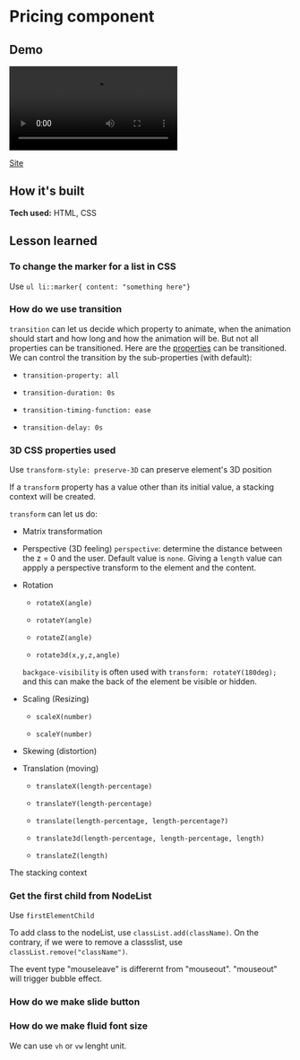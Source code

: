 # Pricing component

## Demo

![caption](https://cvws.icloud-content.com/B/AeIF3n9DstSvHbHRrB51wgpvnZkiAQeoQsNLISaBOhyRwaFc3BFA0L4d/Screen+Recording+2021-06-15+at+10.31.16+AM.mov?o=AkwRf1QCETTlWjZhV5lJVR_9K43cPIijh27kfh9yfnCR&v=1&x=3&a=CAogwKKagzhzf9DkeP01xa5yO8rDMyjSJrDE-pl06OCv3cASbRDdjoSGoS8Y_YW7hqEvIgEAUgRvnZkiWgRA0L4daibcvHy9rljRIO6tm7bFuKkV2_VvBVpkwYV0q0igA4phkQOBgerB33ImVLVHUz31OL-McAJrlxeSOK5kbWKh16Iry8lfSCl3UkSzCHh9Er8&e=1623779623&fl=&r=00d378a0-1630-44e8-8f75-6a27a28a5980-1&k=qwMs3VsS0VT0RPjqpdq6jA&ckc=com.apple.clouddocs&ckz=com.apple.CloudDocs&p=34&s=L9HF69TVx6R9a4VTilg5GtMhvco&cd=i)

[Site](https://doggiekibbles.netlify.app)

## How it's built
**Tech used:** HTML, CSS

## Lesson learned

### To change the marker for a list in CSS

Use `ul li::marker{ content: "something here"}`

### How do we use transition

`transition` can let us decide which property to animate, when the animation should start and how long and how the animation will be. But not all properties can be transitioned. Here are the [properties](https://developer.mozilla.org/en-US/docs/Web/CSS/CSS_animated_properties) can be transitioned. 
We can control the transition by the sub-properties (with default):

- `transition-property: all`

- `transition-duration: 0s`

- `transition-timing-function: ease`

- `transition-delay: 0s`


### 3D CSS properties used 

Use `transform-style: preserve-3D` can preserve element's 3D position

If a `transform` property has a value other than its initial value, a stacking context will be created. 

`transform` can let us do:

- Matrix transformation

- Perspective (3D feeling)
    `perspective`: determine the distance between the z = 0 and the user. Default value is `none`. Giving a `length` value can appply a perspective transform to the element and the content. 

- Rotation

    - `rotateX(angle)`

    - `rotateY(angle)`

    - `rotateZ(angle)`

    - `rotate3d(x,y,z,angle)`
    
    `backgace-visibility` is often used with `transform: rotateY(180deg);` and this can make the back of the element be visible or hidden.  

- Scaling (Resizing)

    - `scaleX(number)`

    - `scaleY(number)`

- Skewing (distortion)

- Translation (moving)

    - `translateX(length-percentage)`

    - `translateY(length-percentage)`

    - `translate(length-percentage, length-percentage?)`

    - `translate3d(length-percentage, length-percentage, length)`

    - `translateZ(length)`

The stacking context 




### Get the first child from NodeList

Use `firstElementChild`

To add class to the nodeList, use `classList.add(className)`. On the contrary, if we were to remove a classslist, use `classList.remove("className")`. 

The event type "mouseleave" is differernt from "mouseout". "mouseout" will trigger bubble effect.  

### How do we make slide button
### How do we make fluid font size

We can use `vh` or `vw` lenght unit. 
